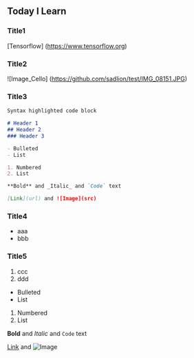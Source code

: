 ## Today I Learn

### Title1  
[Tensorflow] (https://www.tensorflow.org)
### Title2  
![Image_Cello] (https://github.com/sadlion/test/IMG_08151.JPG)
### Title3
```markdown
Syntax highlighted code block

# Header 1
## Header 2
### Header 3

- Bulleted
- List

1. Numbered
2. List

**Bold** and _Italic_ and `Code` text

[Link](url) and ![Image](src)
```  
### Title4  
- aaa  
- bbb  

### Title5
1. ccc  
2. ddd  




- Bulleted
- List

1. Numbered
2. List

**Bold** and _Italic_ and `Code` text

[Link](url) and ![Image](src)
```  
